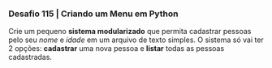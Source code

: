 ### Desafio 115 | Criando um Menu em Python
Crie um pequeno **sistema modularizado** que permita cadastrar pessoas pelo seu *nome* e *idade* em um arquivo de texto simples. O sistema só vai ter 2 opções: **cadastrar** uma nova pessoa e **listar** todas as pessoas cadastradas.